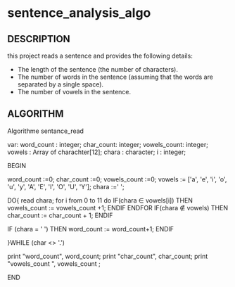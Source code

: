 # sentence_analysis_algo

## DESCRIPTION

this project reads a sentence and provides the following details:

- The length of the sentence (the number of characters).
- The number of words in the sentence (assuming that the words are separated by a single space).
- The number of vowels in the sentence.

## ALGORITHM

Algorithme sentance_read <!--name of algo-->

var: <!--declaration of variables-->
word_count : integer; <!--to count the nbr of words in the sentence-->
char_count: integer; <!--to count the nbr of characters in the sentence-->
vowels_count: integer; <!--to count the nbr of vowels in the sentence-->
vowels : Array of charachter[12]; <!--list of vowels-->
chara : character; <!--current char being read-->
i : integer;

<!--the body-->

BEGIN

<!--Initialize-->

word_count :=0;
char_count :=0;
vowels_count :=0;
vowels := ['a', 'e', 'i', 'o', 'u', 'y', 'A', 'E', 'I', 'O', 'U', 'Y'];
chara :=' '; <!--empty-->

DO{
read chara;
for i from 0 to 11 do
IF(chara ∈ vowels[i]) THEN
vowels_count := vowels_count +1;
ENDIF
ENDFOR
IF(chara ∉ vowels) THEN
char_count := char_count + 1;
ENDIF

IF (chara = ' ') THEN
word_count := word_count+1;
ENDIF

}WHILE (char <> '.')

print "word_count", word_count;
print "char_count", char_count;
print "vowels_count ", vowels_count ;

END
